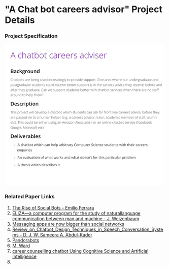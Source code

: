 # "A Chat bot careers advisor" Project Details


###  Project Specification
![Project details](img/project_details.png)



### Related Paper Links
1. [The Rise of Social Bots - Emilio Ferrara](https://papers.ssrn.com/sol3/papers.cfm?abstract_id=2982515)
2. [ELIZA—a computer program for the study of naturallanguage communication between man and machine - J. Weizenbaum](https://dl.acm.org/doi/10.1145/365153.365168)
3. [Messaging apps are now bigger than social networks](https://www.businessinsider.com/the-messaging-app-report-2016-4-23?r=US&IR=T)
4. [Review_on_Chatbot_Design_Techniques_in_Speech_Conversation_Systems - D. J. W. Sameera A. Abdul-Kader](https://www.researchgate.net/publication/329147103_)
5. [Pandorabots](https://en.wikipedia.org/wiki/Pandorabots)
6. [M. Ward]()
7. [career counselling chatbot Using Cognitive Science and Artificial Intelligence](https://link.springer.com/chapter/10.1007/978-981-15-3242-9_1#Sec1)
8. 